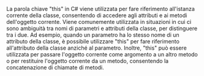 La parola chiave "this" in C# viene utilizzata per fare riferimento all'istanza corrente della classe, consentendo di accedere agli attributi e ai metodi dell'oggetto corrente. Viene comunemente utilizzata in situazioni in cui ci sono ambiguità tra nomi di parametri e attributi della classe, per distinguere tra i due. Ad esempio, quando un parametro ha lo stesso nome di un attributo della classe, è possibile utilizzare "this" per fare riferimento all'attributo della classe anziché al parametro. Inoltre, "this" può essere utilizzata per passare l'oggetto corrente come argomento a un altro metodo o per restituire l'oggetto corrente da un metodo, consentendo la concatenazione di chiamate di metodi.
